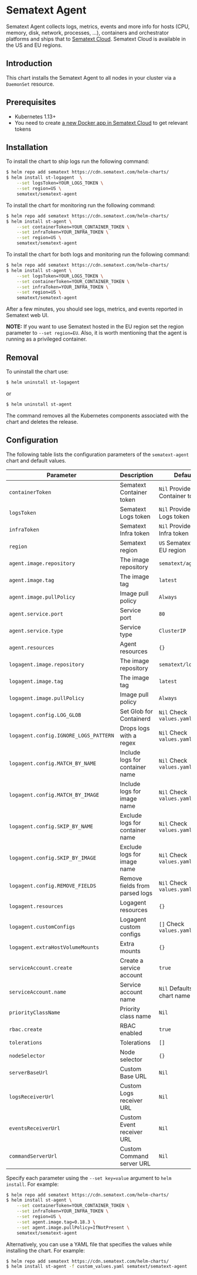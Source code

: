 # Sematext Agent

Sematext Agent collects logs, metrics, events and more info for hosts (CPU, memory, disk, network, processes, ...), containers and orchestrator platforms and ships that to [Sematext Cloud](https://sematext.com/cloud). Sematext Cloud is available in the US and EU regions.

## Introduction

This chart installs the Sematext Agent to all nodes in your cluster via a `DaemonSet` resource.

## Prerequisites

- Kubernetes 1.13+
- You need to create [a new Docker app in Sematext Cloud](https://apps.sematext.com/ui/integrations/create/docker) to get relevant tokens

## Installation

To install the chart to ship logs run the following command:

```bash
$ helm repo add sematext https://cdn.sematext.com/helm-charts/
$ helm install st-logagent  \
    --set logsToken=YOUR_LOGS_TOKEN \
    --set region=US \
    sematext/sematext-agent
```

To install the chart for monitoring run the following command:

```bash
$ helm repo add sematext https://cdn.sematext.com/helm-charts/
$ helm install st-agent \
    --set containerToken=YOUR_CONTAINER_TOKEN \
    --set infraToken=YOUR_INFRA_TOKEN \
    --set region=US \
    sematext/sematext-agent
```

To install the chart for both logs and monitoring run the following command:

```bash
$ helm repo add sematext https://cdn.sematext.com/helm-charts/
$ helm install st-agent \
    --set logsToken=YOUR_LOGS_TOKEN \
    --set containerToken=YOUR_CONTAINER_TOKEN \
    --set infraToken=YOUR_INFRA_TOKEN \
    --set region=US \
    sematext/sematext-agent
```

After a few minutes, you should see logs, metrics, and events reported in Sematext web UI.

**NOTE:** If you want to use Sematext hosted in the EU region set the region parameter to `--set region=EU`. Also, it is worth mentioning that the agent is running as a privileged container.

## Removal

To uninstall the chart use:

```bash
$ helm uninstall st-logagent
```

or

```bash
$ helm uninstall st-agent
```

The command removes all the Kubernetes components associated with the chart and deletes the release.

## Configuration

The following table lists the configuration parameters of the `sematext-agent` chart and default values.

|             Parameter                  |            Description            |                  Default                  |
|----------------------------------------|-----------------------------------|-------------------------------------------|
| `containerToken`                       | Sematext Container token          | `Nil` Provide your Container token        |
| `logsToken`                            | Sematext Logs token               | `Nil` Provide your Logs token             |
| `infraToken`                           | Sematext Infra token              | `Nil` Provide your Infra token            |
| `region`                               | Sematext region                   | `US` Sematext US or EU region             |
| `agent.image.repository`               | The image repository              | `sematext/agent`                          |
| `agent.image.tag`                      | The image tag                     | `latest`                                  |
| `agent.image.pullPolicy`               | Image pull policy                 | `Always`                                  |
| `agent.service.port`                   | Service port                      | `80`                                      |
| `agent.service.type`                   | Service type                      | `ClusterIP`                               |
| `agent.resources`                      | Agent resources                   | `{}`                                      |
| `logagent.image.repository`            | The image repository              | `sematext/logagent`                       |
| `logagent.image.tag`                   | The image tag                     | `latest`                                  |
| `logagent.image.pullPolicy`            | Image pull policy                 | `Always`                                  |
| `logagent.config.LOG_GLOB`             | Set Glob for Containerd           | `Nil` Check `values.yaml`                |
| `logagent.config.IGNORE_LOGS_PATTERN`  | Drops logs with a regex           | `Nil` Check `values.yaml`                |
| `logagent.config.MATCH_BY_NAME`        | Include logs for container name   | `Nil` Check `values.yaml`                |
| `logagent.config.MATCH_BY_IMAGE`       | Include logs for image name       | `Nil` Check `values.yaml`                |
| `logagent.config.SKIP_BY_NAME`         | Exclude logs for container name   | `Nil` Check `values.yaml`                |
| `logagent.config.SKIP_BY_IMAGE`        | Exclude logs for image name       | `Nil` Check `values.yaml`                |
| `logagent.config.REMOVE_FIELDS`        | Remove fields from parsed logs    | `Nil` Check `values.yaml`                |
| `logagent.resources`                   | Logagent resources                | `{}`                                      |
| `logagent.customConfigs`               | Logagent custom configs           | `[]` Check `values.yaml`                  |
| `logagent.extraHostVolumeMounts`       | Extra mounts                      | `{}`                                      |
| `serviceAccount.create`                | Create a service account          | `true`                                    |
| `serviceAccount.name`                  | Service account name              | `Nil` Defaults to chart name              |
| `priorityClassName`                    | Priority class name               | `Nil`                                     |
| `rbac.create`                          | RBAC enabled                      | `true`                                    |
| `tolerations`                          | Tolerations                       | `[]`                                      |
| `nodeSelector`                         | Node selector                     | `{}`                                      |
| `serverBaseUrl`                        | Custom Base URL                   | `Nil`                                     |
| `logsReceiverUrl`                      | Custom Logs receiver URL          | `Nil`                                     |
| `eventsReceiverUrl`                    | Custom Event receiver URL         | `Nil`                                     |
| `commandServerUrl`                     | Custom Command server URL         | `Nil`                                     |

Specify each parameter using the `--set key=value` argument to `helm install`. For example:

```bash
$ helm repo add sematext https://cdn.sematext.com/helm-charts/
$ helm install st-agent \
    --set containerToken=YOUR_CONTAINER_TOKEN \
    --set infraToken=YOUR_INFRA_TOKEN \
    --set region=US \
    --set agent.image.tag=0.18.3 \
    --set agent.image.pullPolicy=IfNotPresent \
    sematext/sematext-agent
```

Alternatively, you can use a YAML file that specifies the values while installing the chart. For example:

```bash
$ helm repo add sematext https://cdn.sematext.com/helm-charts/
$ helm install st-agent -f custom_values.yaml sematext/sematext-agent
```
